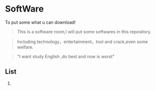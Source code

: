 # SoftWare
To put some what u can download!
>This is a software room,I will put some softwares in this repository.  

>Including technology，entertainment，tool and crack,even some welfare.

>"I want study English ,do best and now is worst"

## List
1.
